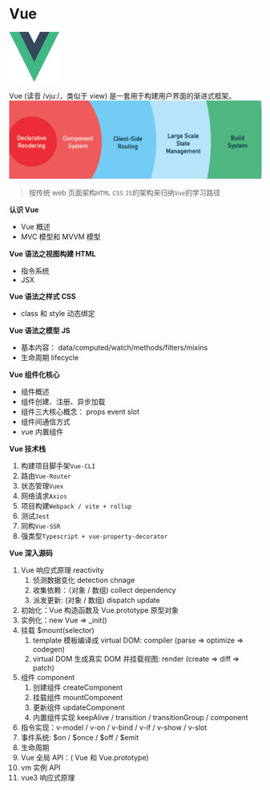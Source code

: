 # Vue

<img src="./image/vue.svg" style="width:100px;height:100px" />

Vue (读音 /vjuː/，类似于 view) 是一套用于构建用户界面的渐进式框架。
![vue渐进式](./image/vue.png)

>按传统 web 页面架构`HTML` `CSS` `JS`的架构来归纳`Vue`的学习路径

**认识 Vue**

-   Vue 概述
-   MVC 模型和 MVVM 模型

**Vue 语法之视图构建 HTML**

-   指令系统
-   JSX

**Vue 语法之样式 CSS**

-   class 和 style 动态绑定

**Vue 语法之模型 JS**

-   基本内容： data/computed/watch/methods/filters/mixins
-   生命周期 lifecycle

**Vue 组件化核心**

-   组件概述
-   组件创建、注册、异步加载
-   组件三大核心概念： props event slot
-   组件间通信方式
-   vue 内置组件

**Vue 技术栈**

1. 构建项目脚手架`Vue-CLI`
1. 路由`Vue-Router`
1. 状态管理`Vuex`
1. 网络请求`Axios`
1. 项目构建`Webpack / vite + rollup`
1. 测试`Jest`
1. 同构`Vue-SSR`
1. 强类型`Typescript + vue-property-decorator`

**Vue 深入源码**

1. Vue 响应式原理 reactivity
    1. 侦测数据变化 detection chnage
    1. 收集依赖：（对象 / 数组) collect dependency
    1. 派发更新: (对象 / 数组) dispatch update
1. 初始化：Vue 构造函数及 Vue.prototype 原型对象
1. 实例化：new Vue => _init()
1. 挂载 $mount(selector)
    1. template 模板编译成 virtual DOM: compiler (parse => optimize => codegen)
    1. virtual DOM 生成真实 DOM 并挂载视图: render (create => diff => patch)
1. 组件 component
    1. 创建组件 createComponent
    1. 挂载组件 mountComponent
    1. 更新组件 updateComponent
    1. 内置组件实现 keepAlive / transition / transitionGroup / component
1. 指令实现：v-model / v-on / v-bind / v-if / v-show / v-slot
1. 事件系统: $on / $once / $off / $emit
1. 生命周期
1. Vue 全局 API：( Vue 和 Vue.prototype)
1. vm 实例 API
1. vue3 响应式原理

